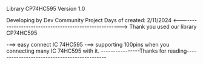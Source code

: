 Library CP74HC595
Version 1.0

Developing by Dev Community Project
Days of created: 2/11/2024
<------------------------------------------------------>
Thank you used our library CP74HC595

-==> easy connect IC 74HC595
-==> supporting 100pins when you connecting many IC 74HC595 with it.
----------------Thanks for reading---------------------------------------------
